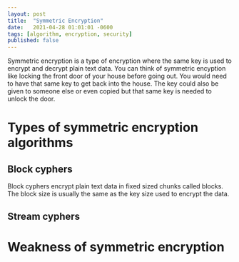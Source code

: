 ```yaml
---
layout: post
title:  "Symmetric Encryption"
date:   2021-04-28 01:01:01 -0600
tags: [algorithm, encryption, security]
published: false
---
```



Symmetric encryption is a type of encryption where the same key is used to encrypt and decrypt plain text data.
You can think of symmetric encyption like locking the front door of your house before going out. You would need
to have that same key to get back into the house. The key could also be given to someone else or even copied 
but that same key is needed to unlock the door.


# Types of symmetric encryption algorithms


## Block cyphers

Block cyphers encrypt plain text data in fixed sized chunks called blocks. The block size is usually the same as the key size 
used to encrypt the data. 


## Stream cyphers


# Weakness of symmetric encryption


[AES Wiki]: https://en.wikipedia.org/wiki/Advanced_Encryption_Standard
[AES Paper]: https://nvlpubs.nist.gov/nistpubs/FIPS/NIST.FIPS.197.pdf
[AES Validation]: https://csrc.nist.gov/CSRC/media/Projects/Cryptographic-Algorithm-Validation-Program/documents/aes/AESAVS.pdf